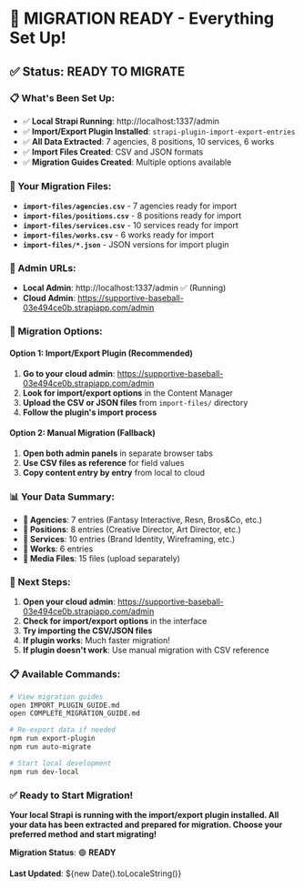 # 🚀 MIGRATION READY - Everything Set Up!

## ✅ **Status: READY TO MIGRATE**

### **📋 What's Been Set Up:**
- ✅ **Local Strapi Running**: http://localhost:1337/admin
- ✅ **Import/Export Plugin Installed**: `strapi-plugin-import-export-entries`
- ✅ **All Data Extracted**: 7 agencies, 8 positions, 10 services, 6 works
- ✅ **Import Files Created**: CSV and JSON formats
- ✅ **Migration Guides Created**: Multiple options available

### **📁 Your Migration Files:**
- **`import-files/agencies.csv`** - 7 agencies ready for import
- **`import-files/positions.csv`** - 8 positions ready for import
- **`import-files/services.csv`** - 10 services ready for import
- **`import-files/works.csv`** - 6 works ready for import
- **`import-files/*.json`** - JSON versions for import plugin

### **🔗 Admin URLs:**
- **Local Admin**: http://localhost:1337/admin ✅ (Running)
- **Cloud Admin**: https://supportive-baseball-03e494ce0b.strapiapp.com/admin

### **🎯 Migration Options:**

#### **Option 1: Import/Export Plugin (Recommended)**
1. **Go to your cloud admin**: https://supportive-baseball-03e494ce0b.strapiapp.com/admin
2. **Look for import/export options** in the Content Manager
3. **Upload the CSV or JSON files** from `import-files/` directory
4. **Follow the plugin's import process**

#### **Option 2: Manual Migration (Fallback)**
1. **Open both admin panels** in separate browser tabs
2. **Use CSV files as reference** for field values
3. **Copy content entry by entry** from local to cloud

### **📊 Your Data Summary:**
- **🏢 Agencies**: 7 entries (Fantasy Interactive, Resn, Bros&Co, etc.)
- **💼 Positions**: 8 entries (Creative Director, Art Director, etc.)
- **🔧 Services**: 10 entries (Brand Identity, Wireframing, etc.)
- **🎨 Works**: 6 entries
- **📁 Media Files**: 15 files (upload separately)

### **🎯 Next Steps:**
1. **Open your cloud admin**: https://supportive-baseball-03e494ce0b.strapiapp.com/admin
2. **Check for import/export options** in the interface
3. **Try importing the CSV/JSON files**
4. **If plugin works**: Much faster migration!
5. **If plugin doesn't work**: Use manual migration with CSV reference

### **📋 Available Commands:**
```bash
# View migration guides
open IMPORT_PLUGIN_GUIDE.md
open COMPLETE_MIGRATION_GUIDE.md

# Re-export data if needed
npm run export-plugin
npm run auto-migrate

# Start local development
npm run dev-local
```

### **✅ Ready to Start Migration!**

**Your local Strapi is running with the import/export plugin installed. All your data has been extracted and prepared for migration. Choose your preferred method and start migrating!**

**Migration Status**: 🟢 **READY**

**Last Updated**: ${new Date().toLocaleString()} 